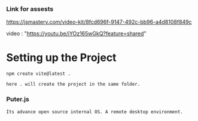 ### Link for assests

https://jsmastery.com/video-kit/8fcd696f-9147-492c-bb96-a4d8108f849c

video : "https://youtu.be/iYOz165wGkQ?feature=shared"

# Setting up the Project

```
npm create vite@latest .

here . will create the project in the same folder.

```

### Puter.js

```
Its advance open source internal OS. A remote desktop environment.
```


